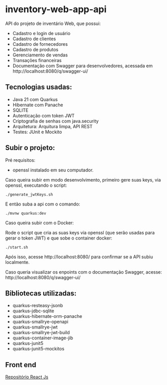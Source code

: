 # inventory-web-app-api

API do projeto de inventário Web, que possui: 
 - Cadastro e login de usuário
 - Cadastro de clientes
 - Cadastro de fornecedores 
 - Cadastro de produtos
 - Gerenciamento de vendas
 - Transações financeiras
 - Documentação com Swagger para desenvolvedores, acessada em http://localhost:8080/q/swagger-ui/

## Tecnologias usadas: 
- Java 21 com Quarkus
- Hibernate com Panache
- SQLITE
- Autenticação com token JWT
- Criptografia de senhas com java.security
- Arquitetura: Arquitura limpa, API REST
- Testes: JUnit e Mockito

## Subir o projeto:
Pré requisitos: 
- openssl instalado em seu computador.


Caso queira subir em modo desenvolvimento, primeiro gere suas keys, via openssl, executando o script:
```
./generate_jwtKeys.sh
```
 E então suba a api com o comando:
```
./mvnw quarkus:dev
```

Caso queira subir com o Docker:

Rode o script que cria as suas keys via openssl (que serão usadas para gerar o token JWT) e que sobe o container docker:
```
./start.sh
```

Após isso, acesse http://localhost:8080/ para confirmar se a API subiu localmente.

Caso queria visualizar os enpoints com o documentação Swagger, acesse:
http://localhost:8080/q/swagger-ui/


## Bibliotecas utilizadas:
- quarkus-resteasy-jsonb
- quarkus-jdbc-sqlite
- quarkus-hibernate-orm-panache
- quarkus-smallrye-openapi
- quarkus-smallrye-jwt
- quarkus-smallrye-jwt-build
- quarkus-container-image-jib
- quarkus-junit5
- quarkus-junit5-mockitos

## Front end
[Repositório React Js](https://github.com/gustavokra/inventarioweb)
